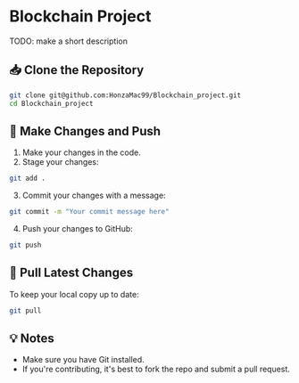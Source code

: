 # Blockchain Project

TODO: make a short description

## 📥 Clone the Repository

```bash
git clone git@github.com:HonzaMac99/Blockchain_project.git
cd Blockchain_project
```

## 💾 Make Changes and Push

1. Make your changes in the code.
2. Stage your changes:

```bash
git add .
```

3. Commit your changes with a message:

```bash
git commit -m "Your commit message here"
```

4. Push your changes to GitHub:

```bash
git push
```

## 🔄 Pull Latest Changes

To keep your local copy up to date:

```bash
git pull
```

## 💡 Notes

- Make sure you have Git installed.
- If you're contributing, it's best to fork the repo and submit a pull request.
